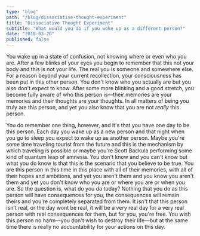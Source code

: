 ```yaml
---
type: 'blog'
path: "/blog/dissociative-thought-experiment"
title: "Dissociative Thought Experiment"
subtitle: "What would you do if you woke up as a different person?"
date: "2018-03-20"
published: false
---
```

You wake up in a state of confusion, not knowing where or even who you are. After a few blinks of your eyes you begin to remember that this not your body and this is not your life.  The real you is someone and somewhere else. For a reason beyond your current recollection, your consciousness has been put in this other person. You don't know who you actually are but you also don't expect to know. After some more blinking and a good stretch, you become fully aware of who this person is—their memories are your memories and their thoughts are your thoughts. In all matters of being you truly are this person, and yet you also know that you are not *really* this person. 

You do remember one thing, however, and it's that you have one day to be this person. Each  day you wake up as a new person and that night when you go to sleep you expect to wake up as another person. Maybe you're some time traveling tourist from the future and this is the mechanism by which traveling is possible or maybe you're Scott Backula performing some kind of quantum leap of amnesia. You don't know and you can't know but what you do know is that this is the scenario that you believe to be true. You are this person in this time in this place with all of their memories, with all of their hopes and ambitions, and yet you aren't them and you know you aren't them and yet you don't know who you are or where you are or when you are. So the question is, what do you do today? Nothing that you do as this person will have consequences for you, the consequences will remain theirs and you're completely separated from them. It isn't that this person isn't real, or the day wont be real, it will be a very real day for a very real person with real consequences for them, but for you, you're free. You wish this person no harm—you don't wish to destroy their life—but at the same time there is really no accountability for your actions on this day.

